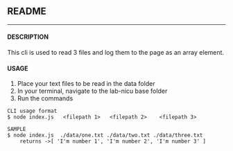 ## **README**
---
#### **DESCRIPTION**
This cli is used to read 3 files and log them to the page as an array element.
#### **USAGE**
1. Place your text files to be read in the data folder
2. In your terminal, navigate to the lab-nicu base folder
3. Run the commands
```
CLI usage format
$ node index.js   <filepath 1>   <filepath 2>    <filepath 3>

SAMPLE
$ node index.js  ./data/one.txt ./data/two.txt ./data/three.txt
	returns ->[ 'I'm number 1', 'I'm number 2', 'I'm number 3' ]
```
